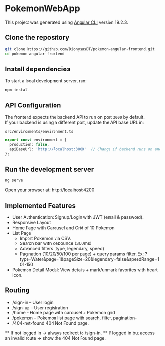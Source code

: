# PokemonWebApp

This project was generated using [Angular CLI](https://github.com/angular/angular-cli) version 19.2.3.

## Clone the repository

```bash
git clone https://github.com/DionysusDT/pokemon-angular-frontend.git
cd pokemon-angular-frontend
```

## Install dependencies

To start a local development server, run:

```bash
npm install
```

## API Configuration

The frontend expects the backend API to run on port `3000` by default.  
If your backend is using a different port, update the API base URL in:

`src/environments/environment.ts`

```ts
export const environment = {
  production: false,
  apiBaseUrl: 'http://localhost:3000'  // Change if backend runs on another port
};
```
## Run the development server

```bash
ng serve
```

Open your browser at: http://localhost:4200

## Implemented Features
- User Authentication: Signup/Login with JWT (email & password).
- Responsive Layout
- Home Page with Carousel and Grid of 10 Pokemon
- List Page
  + Import Pokemon via CSV.
  + Search bar with debounce (300ms) 
  + Advanced filters (type, legendary, speed)
  + Pagination (10/20/50/100 per page) + query params filter. Ex: ?type=Water&page=1&pageSize=20&legendary=false&speedRange=101-150
- Pokemon Detail Modal: View details + mark/unmark favorites with heart icon.

## Routing 
- /sign-in – User login
- /sign-up – User registration
- /home – Home page with carousel + Pokemon grid
- /pokemon – Pokemon list page with search, filter, pagination- 
- /404-not-found 404 Not Found page.

** If not logged in → always redirect to /sign-in.
** If logged in but access an invalid route → show the 404 Not Found page.
